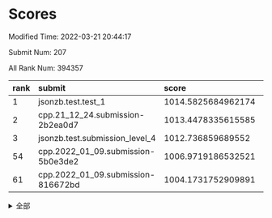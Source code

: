 # Scores

Modified Time: 2022-03-21 20:44:17

Submit Num: 207

All Rank Num: 394357

| rank |               submit               |       score        |       sigma        | pk_num |
| :--- | :--------------------------------- | :----------------- | :----------------- | :----- |
| 1    | jsonzb.test.test_1                 | 1014.5825684962174 | 0.8188883458011997 | 7624   |
| 2    | cpp.21_12_24.submission-2b2ea0d7   | 1013.4478335615585 | 0.8286699917763485 | 7625   |
| 3    | jsonzb.test.submission_level_4     | 1012.736859689552  | 0.8041626337077343 | 7620   |
| 54   | cpp.2022_01_09.submission-5b0e3de2 | 1006.9719186532521 | 0.728016493178156  | 7621   |
| 61   | cpp.2022_01_09.submission-816672bd | 1004.1731752909891 | 0.7255418649351297 | 7620   |


<details>
<summary>全部</summary>

| rank |                 submit                 |       score        |       sigma        | pk_num |
| :--- | :------------------------------------- | :----------------- | :----------------- | :----- |
| 1    | jsonzb.test.test_1                     | 1014.5825684962174 | 0.8188883458011997 | 7624   |
| 2    | cpp.21_12_24.submission-2b2ea0d7       | 1013.4478335615585 | 0.8286699917763485 | 7625   |
| 3    | jsonzb.test.submission_level_4         | 1012.736859689552  | 0.8041626337077343 | 7620   |
| 4    | gobigger.level_3.submission_level_3_24 | 1011.9963195898024 | 0.7888970085731188 | 7620   |
| 5    | gobigger.level_3.submission_level_3_4  | 1011.2080294418425 | 0.7612490846247758 | 7619   |
| 6    | gobigger.level_3.submission_level_3_5  | 1011.1265775567794 | 0.7687484838548508 | 7619   |
| 7    | gobigger.level_3.submission_level_3_15 | 1011.076307041709  | 0.7668720813168152 | 7619   |
| 8    | gobigger.level_3.submission_level_3_18 | 1011.0678510240764 | 0.7795600509587177 | 7619   |
| 9    | gobigger.level_3.submission_level_3_2  | 1011.0315182760578 | 0.7556243151784662 | 7621   |
| 10   | gobigger.level_3.submission_level_3_10 | 1010.9437613402137 | 0.7527662587589325 | 7619   |
| 11   | gobigger.level_3.submission_level_3_27 | 1010.8983616584043 | 0.7790395451469505 | 7626   |
| 12   | gobigger.level_3.submission_level_3_7  | 1010.8012645122519 | 0.7631167848277491 | 7621   |
| 13   | gobigger.level_3.submission_level_3_12 | 1010.7467041675926 | 0.7478051236621598 | 7616   |
| 14   | gobigger.level_3.submission_level_3_45 | 1010.7275694025881 | 0.7784449376872883 | 7622   |
| 15   | gobigger.level_3.submission_level_3_8  | 1010.5997324950805 | 0.7708043199283241 | 7620   |
| 16   | gobigger.level_3.submission_level_3_35 | 1010.5366163110441 | 0.7576344611649305 | 7618   |
| 17   | gobigger.level_3.submission_level_3_26 | 1010.5130078586493 | 0.7552915082773252 | 7616   |
| 18   | gobigger.level_3.submission_level_3_37 | 1010.4945090445431 | 0.7767783784549338 | 7617   |
| 19   | gobigger.level_3.submission_level_3_44 | 1010.4473971521762 | 0.7591736753342189 | 7620   |
| 20   | gobigger.level_3.submission_level_3_32 | 1010.3955935094026 | 0.7892017718677193 | 7626   |
| 21   | gobigger.level_3.submission_level_3_22 | 1010.2962510416903 | 0.7558877415405882 | 7622   |
| 22   | gobigger.level_3.submission_level_3_11 | 1010.2892173421612 | 0.763252911629234  | 7622   |
| 23   | gobigger.level_3.submission_level_3_16 | 1010.2365738829819 | 0.773384611303988  | 7628   |
| 24   | gobigger.level_3.submission_level_3_21 | 1010.1760265116643 | 0.7774719859905824 | 7623   |
| 25   | gobigger.level_3.submission_level_3_14 | 1010.0936674242789 | 0.7322983889680725 | 7624   |
| 26   | gobigger.level_3.submission_level_3_48 | 1010.0623015142069 | 0.7533519557419247 | 7622   |
| 27   | gobigger.level_3.submission_level_3_1  | 1010.0546675811595 | 0.7840635115657029 | 7618   |
| 28   | gobigger.level_3.submission_level_3_42 | 1010.0412328937741 | 0.7593647492367659 | 7620   |
| 29   | gobigger.level_3.submission_level_3_20 | 1009.9659713372029 | 0.753148556873779  | 7620   |
| 30   | gobigger.level_3.submission_level_3_19 | 1009.9108304616603 | 0.7612804912482546 | 7620   |
| 31   | gobigger.level_3.submission_level_3_3  | 1009.8421388339773 | 0.7693899141938115 | 7624   |
| 32   | gobigger.level_3.submission_level_3_49 | 1009.7911537099687 | 0.7510689103992783 | 7618   |
| 33   | gobigger.level_3.submission_level_3_40 | 1009.7867160022988 | 0.7315890466690835 | 7623   |
| 34   | gobigger.level_3.submission_level_3_41 | 1009.7573169839941 | 0.7652163061520177 | 7619   |
| 35   | gobigger.level_3.submission_level_3_0  | 1009.691826673691  | 0.7308665772937463 | 7621   |
| 36   | gobigger.level_3.submission_level_3_31 | 1009.6426232563942 | 0.7421303954764418 | 7622   |
| 37   | gobigger.level_3.submission_level_3_9  | 1009.6042672567381 | 0.766462665091048  | 7617   |
| 38   | gobigger.level_3.submission_level_3_43 | 1009.601236824061  | 0.7526151723854182 | 7617   |
| 39   | gobigger.level_3.submission_level_3_23 | 1009.1506974813276 | 0.7504409898001415 | 7623   |
| 40   | gobigger.level_3.submission_level_3_13 | 1009.1359212967516 | 0.7418302324408216 | 7619   |
| 41   | gobigger.level_3.submission_level_3_6  | 1009.0453861738192 | 0.7615693609385782 | 7621   |
| 42   | gobigger.level_3.submission_level_3_47 | 1009.0074984928485 | 0.7442702654242525 | 7625   |
| 43   | gobigger.level_3.submission_level_3_17 | 1009.00647397187   | 0.7478344591379787 | 7620   |
| 44   | gobigger.level_3.submission_level_3_46 | 1008.8881865712706 | 0.7507425593384403 | 7626   |
| 45   | gobigger.level_3.submission_level_3_28 | 1008.8418860567399 | 0.7311881223755748 | 7613   |
| 46   | gobigger.level_3.submission_level_3_33 | 1008.8258592369341 | 0.7410529317243444 | 7621   |
| 47   | gobigger.level_3.submission_level_3_36 | 1008.6850290590367 | 0.7670638424387991 | 7621   |
| 48   | gobigger.level_3.submission_level_3_34 | 1008.680585430922  | 0.7595601575572336 | 7617   |
| 49   | gobigger.level_3.submission_level_3_30 | 1008.6324885017648 | 0.7506601664000483 | 7618   |
| 50   | gobigger.level_3.submission_level_3_39 | 1008.6304286321429 | 0.7310894949435902 | 7622   |
| 51   | gobigger.level_3.submission_level_3_38 | 1008.3894112525896 | 0.7526098611351795 | 7622   |
| 52   | gobigger.level_3.submission_level_3_29 | 1008.3447565943213 | 0.7461979028750061 | 7623   |
| 53   | gobigger.level_3.submission_level_3_25 | 1007.2940249963419 | 0.7461905739333246 | 7622   |
| 54   | cpp.2022_01_09.submission-5b0e3de2     | 1006.9719186532521 | 0.728016493178156  | 7621   |
| 55   | gobigger.level_1.submission_level_1_18 | 1005.1679749187197 | 0.7353679920365292 | 7618   |
| 56   | gobigger.level_1.submission_level_1_24 | 1004.7375570478353 | 0.7186335027649363 | 7618   |
| 57   | gobigger.level_1.submission_level_1_35 | 1004.6028260573288 | 0.7279995289338873 | 7620   |
| 58   | gobigger.level_1.submission_level_1_29 | 1004.3502540176445 | 0.7244585674948841 | 7618   |
| 59   | gobigger.level_1.submission_level_1_27 | 1004.2222716949657 | 0.7150334820224415 | 7622   |
| 60   | gobigger.level_1.submission_level_1_40 | 1004.2140343618258 | 0.7371984075112875 | 7619   |
| 61   | cpp.2022_01_09.submission-816672bd     | 1004.1731752909891 | 0.7255418649351297 | 7620   |
| 62   | gobigger.level_1.submission_level_1_26 | 1004.1016279954791 | 0.7134746442966237 | 7620   |
| 63   | gobigger.level_1.submission_level_1_11 | 1004.040325436033  | 0.7209668997357374 | 7616   |
| 64   | gobigger.level_1.submission_level_1_21 | 1003.9869407832775 | 0.7190672360297171 | 7620   |
| 65   | gobigger.level_1.submission_level_1_5  | 1003.9604307986323 | 0.710365665314616  | 7621   |
| 66   | gobigger.level_1.submission_level_1_49 | 1003.9429963927936 | 0.7249171976662785 | 7620   |
| 67   | gobigger.level_1.submission_level_1_1  | 1003.9118870083797 | 0.7252438412184317 | 7614   |
| 68   | gobigger.level_1.submission_level_1_9  | 1003.8781407136114 | 0.7164241625089398 | 7617   |
| 69   | gobigger.level_1.submission_level_1_28 | 1003.8425777205921 | 0.7344342134955991 | 7616   |
| 70   | gobigger.level_1.submission_level_1_22 | 1003.8068670350862 | 0.7143784515289201 | 7618   |
| 71   | gobigger.level_1.submission_level_1_13 | 1003.7543474041992 | 0.7237859213145055 | 7616   |
| 72   | gobigger.level_1.submission_level_1_2  | 1003.7482493419077 | 0.712224400309628  | 7621   |
| 73   | gobigger.level_1.submission_level_1_8  | 1003.7308625978671 | 0.7268406849628182 | 7617   |
| 74   | gobigger.level_1.submission_level_1_16 | 1003.6682409518321 | 0.7186998345262252 | 7619   |
| 75   | gobigger.level_1.submission_level_1_23 | 1003.6357148406927 | 0.7193590447633863 | 7621   |
| 76   | gobigger.level_1.submission_level_1_47 | 1003.6096051315693 | 0.7161373492448281 | 7621   |
| 77   | gobigger.level_1.submission_level_1_43 | 1003.480159586443  | 0.7140767414644579 | 7623   |
| 78   | gobigger.level_1.submission_level_1_32 | 1003.3974286380964 | 0.7117809488580872 | 7621   |
| 79   | gobigger.level_1.submission_level_1_15 | 1003.379494238995  | 0.7100629867981183 | 7620   |
| 80   | gobigger.level_1.submission_level_1_17 | 1003.3580625967635 | 0.7210386922928381 | 7622   |
| 81   | gobigger.level_1.submission_level_1_30 | 1003.3559629183493 | 0.7087313167986387 | 7616   |
| 82   | gobigger.level_1.submission_level_1_42 | 1003.2934620447234 | 0.7168925420676708 | 7622   |
| 83   | gobigger.level_1.submission_level_1_37 | 1003.2576832673075 | 0.7236631765597255 | 7617   |
| 84   | gobigger.level_1.submission_level_1_19 | 1003.248209992658  | 0.7116457921711262 | 7618   |
| 85   | gobigger.level_1.submission_level_1_38 | 1003.1918967191077 | 0.7189624491610932 | 7626   |
| 86   | gobigger.level_1.submission_level_1_31 | 1003.1436148562918 | 0.7058548409027453 | 7619   |
| 87   | gobigger.level_1.submission_level_1_25 | 1003.1064326982687 | 0.725504919856987  | 7618   |
| 88   | gobigger.level_1.submission_level_1_34 | 1003.0949308519065 | 0.7102139227228274 | 7618   |
| 89   | gobigger.level_1.submission_level_1_7  | 1003.0594155515267 | 0.724844738334904  | 7623   |
| 90   | gobigger.level_1.submission_level_1_33 | 1002.9706000068038 | 0.7075102291428716 | 7618   |
| 91   | gobigger.level_1.submission_level_1_3  | 1002.9637806185373 | 0.7138701172866196 | 7621   |
| 92   | gobigger.level_1.submission_level_1_44 | 1002.9564217064342 | 0.7121538968270366 | 7613   |
| 93   | gobigger.level_1.submission_level_1_45 | 1002.9237603455953 | 0.7062671455853732 | 7622   |
| 94   | gobigger.level_1.submission_level_1_46 | 1002.8608306497491 | 0.7156725097517495 | 7611   |
| 95   | gobigger.level_1.submission_level_1_41 | 1002.8541560144857 | 0.7155439357523132 | 7622   |
| 96   | gobigger.level_1.submission_level_1_36 | 1002.8310406087438 | 0.7105735905166175 | 7619   |
| 97   | gobigger.level_1.submission_level_1_4  | 1002.8090289195759 | 0.7211555737097203 | 7623   |
| 98   | gobigger.level_1.submission_level_1_6  | 1002.803466908753  | 0.715036905214876  | 7620   |
| 99   | gobigger.level_1.submission_level_1_48 | 1002.7563276473986 | 0.7203074735436972 | 7617   |
| 100  | gobigger.level_1.submission_level_1_20 | 1002.5779401252031 | 0.7248590608711447 | 7620   |
| 101  | gobigger.level_1.submission_level_1_0  | 1002.563797065316  | 0.7144055788622267 | 7617   |
| 102  | gobigger.level_1.submission_level_1_14 | 1002.544784049772  | 0.7158698747864615 | 7620   |
| 103  | gobigger.level_1.submission_level_1_10 | 1002.3822911802778 | 0.7152779455533954 | 7629   |
| 104  | gobigger.level_1.submission_level_1_39 | 1002.1949169002103 | 0.7247024857839923 | 7624   |
| 105  | gobigger.level_1.submission_level_1_12 | 1001.3098299836392 | 0.7127756233124448 | 7627   |
| 106  | gobigger.random.submission_random_28   | 998.0404246785909  | 0.7223277532441429 | 7627   |
| 107  | gobigger.random.submission_random_7    | 997.2207603239583  | 0.7048718200466013 | 7625   |
| 108  | gobigger.random.submission_random_47   | 997.0334628935502  | 0.7039097204176223 | 7622   |
| 109  | gobigger.random.submission_random_20   | 997.0093662557533  | 0.7066112497378801 | 7622   |
| 110  | gobigger.random.submission_random_43   | 996.962777287966   | 0.7087118751857502 | 7627   |
| 111  | gobigger.random.submission_random_15   | 996.9087833378982  | 0.7110757342139019 | 7615   |
| 112  | gobigger.random.submission_random_48   | 996.6851321165133  | 0.709131483038028  | 7621   |
| 113  | gobigger.random.submission_random_13   | 996.5464145505273  | 0.7014242448311437 | 7619   |
| 114  | gobigger.random.submission_random_8    | 996.5191199084177  | 0.707860332614486  | 7618   |
| 115  | gobigger.random.submission_random_26   | 996.3375101030973  | 0.701174065817596  | 7621   |
| 116  | gobigger.random.submission_random_40   | 996.3230521230072  | 0.6997863363586126 | 7620   |
| 117  | gobigger.random.submission_random_23   | 996.2305840194944  | 0.6989289741832163 | 7620   |
| 118  | gobigger.random.submission_random_36   | 996.2090978394003  | 0.6966411028882934 | 7624   |
| 119  | gobigger.random.submission_random_19   | 996.1975643873318  | 0.7095603015222864 | 7618   |
| 120  | gobigger.random.submission_random_45   | 996.1745458681944  | 0.7008456675323651 | 7617   |
| 121  | gobigger.random.submission_random_0    | 996.1444614759523  | 0.7072634777005876 | 7617   |
| 122  | gobigger.random.submission_random_34   | 996.0386290467603  | 0.7077028399805744 | 7618   |
| 123  | gobigger.random.submission_random_38   | 996.0381692253673  | 0.706933406946101  | 7628   |
| 124  | gobigger.random.submission_random_30   | 996.0241607689014  | 0.7092943568996976 | 7622   |
| 125  | gobigger.random.submission_random_25   | 996.020120312089   | 0.697466964859406  | 7620   |
| 126  | gobigger.random.submission_random_31   | 996.0104603743184  | 0.7046407266217846 | 7624   |
| 127  | gobigger.random.submission_random_46   | 995.9796876699064  | 0.7031386460594207 | 7623   |
| 128  | gobigger.random.submission_random_3    | 995.9589056334769  | 0.713977149365966  | 7622   |
| 129  | gobigger.random.submission_random_18   | 995.9407270247677  | 0.7141323449209789 | 7620   |
| 130  | gobigger.random.submission_random_41   | 995.9075781713799  | 0.7047492608906369 | 7619   |
| 131  | gobigger.random.submission_random_1    | 995.9059758484434  | 0.7129645168374132 | 7623   |
| 132  | gobigger.random.submission_random_5    | 995.8092302936402  | 0.7221159472683226 | 7622   |
| 133  | gobigger.random.submission_random_24   | 995.8033949608085  | 0.7005057912877477 | 7619   |
| 134  | gobigger.random.submission_random_32   | 995.7127719178269  | 0.7127093078763813 | 7622   |
| 135  | gobigger.random.submission_random_49   | 995.6977788809824  | 0.706162094531815  | 7620   |
| 136  | gobigger.random.submission_random_4    | 995.6772540732142  | 0.713647582290641  | 7621   |
| 137  | gobigger.random.submission_random_37   | 995.5683483447884  | 0.7105196545739599 | 7618   |
| 138  | gobigger.random.submission_random_9    | 995.496098682655   | 0.7116473337213494 | 7624   |
| 139  | gobigger.random.submission_random_10   | 995.4900893196392  | 0.7048645662770947 | 7624   |
| 140  | gobigger.random.submission_random_22   | 995.4458008133763  | 0.7111483105777596 | 7623   |
| 141  | gobigger.random.submission_random_6    | 995.4284162359078  | 0.6975749721291099 | 7619   |
| 142  | gobigger.random.submission_random_39   | 995.4155131291627  | 0.7199448177034733 | 7621   |
| 143  | gobigger.random.submission_random_27   | 995.3359762320107  | 0.7248787653578501 | 7626   |
| 144  | gobigger.random.submission_random_16   | 995.2724306190895  | 0.7340385200928241 | 7620   |
| 145  | gobigger.random.submission_random_17   | 995.2675152067949  | 0.7132475001185987 | 7622   |
| 146  | gobigger.random.submission_random_42   | 995.249163584242   | 0.714721392331923  | 7621   |
| 147  | gobigger.random.submission_random_33   | 995.2432199319742  | 0.7189681221126528 | 7623   |
| 148  | gobigger.random.submission_random_44   | 995.2348346467686  | 0.7030499699708411 | 7619   |
| 149  | gobigger.random.submission_random_35   | 995.2290869622976  | 0.7055539315716092 | 7621   |
| 150  | gobigger.random.submission_random_2    | 995.2070849967105  | 0.7058498070088449 | 7621   |
| 151  | gobigger.random.submission_random_21   | 995.1614903687523  | 0.7074766128248176 | 7621   |
| 152  | gobigger.random.submission_random_14   | 994.9777372091041  | 0.7139014856697388 | 7620   |
| 153  | gobigger.random.submission_random_12   | 994.7944393356717  | 0.7121916047475826 | 7621   |
| 154  | gobigger.random.submission_random_11   | 994.7336602711096  | 0.7223134203399204 | 7625   |
| 155  | gobigger.random.submission_random_29   | 994.5278581432038  | 0.7073615916840446 | 7621   |
| 156  | gobigger.level_2.submission_level_2_28 | 993.8734039308623  | 0.7421210187931983 | 7624   |
| 157  | gobigger.level_2.submission_level_2_5  | 993.8107877973612  | 0.7288786396911728 | 7619   |
| 158  | gobigger.level_2.submission_level_2_41 | 993.5419377102186  | 0.7240865874170079 | 7623   |
| 159  | gobigger.level_2.submission_level_2_44 | 993.3890522782852  | 0.7412540097862667 | 7625   |
| 160  | gobigger.level_2.submission_level_2_1  | 993.3462265107964  | 0.7338264489398495 | 7623   |
| 161  | gobigger.level_2.submission_level_2_35 | 993.3014235266215  | 0.7247249323837439 | 7622   |
| 162  | gobigger.level_2.submission_level_2_18 | 993.2990742542764  | 0.7342128471840195 | 7617   |
| 163  | gobigger.level_2.submission_level_2_12 | 993.0538967730087  | 0.7454008402902809 | 7618   |
| 164  | gobigger.level_2.submission_level_2_13 | 992.977741063432   | 0.7540086733977219 | 7622   |
| 165  | gobigger.level_2.submission_level_2_36 | 992.8023839416569  | 0.7314103464055877 | 7622   |
| 166  | gobigger.level_2.submission_level_2_3  | 992.6649512713894  | 0.7392967944962923 | 7619   |
| 167  | gobigger.level_2.submission_level_2_23 | 992.5342051453242  | 0.7249886926065352 | 7617   |
| 168  | gobigger.level_2.submission_level_2_8  | 992.5073711479118  | 0.7186140359696552 | 7621   |
| 169  | gobigger.level_2.submission_level_2_47 | 992.4994778876523  | 0.7520340996671337 | 7616   |
| 170  | gobigger.level_2.submission_level_2_48 | 992.4887833427271  | 0.7373552978164918 | 7620   |
| 171  | gobigger.level_2.submission_level_2_46 | 992.4531996597934  | 0.7539327083806256 | 7620   |
| 172  | gobigger.level_2.submission_level_2_40 | 992.4101506859284  | 0.7430519066735133 | 7625   |
| 173  | gobigger.level_2.submission_level_2_16 | 992.4071126542718  | 0.7401215068785937 | 7621   |
| 174  | gobigger.level_2.submission_level_2_11 | 992.4052884912899  | 0.7392297879521724 | 7621   |
| 175  | gobigger.level_2.submission_level_2_17 | 992.3364854626809  | 0.7409106650501713 | 7620   |
| 176  | gobigger.level_2.submission_level_2_20 | 992.3251397768797  | 0.7299053250174153 | 7614   |
| 177  | gobigger.level_2.submission_level_2_33 | 992.2572648132578  | 0.73117894129768   | 7623   |
| 178  | gobigger.level_2.submission_level_2_31 | 992.2527906799586  | 0.7416050280799774 | 7618   |
| 179  | gobigger.level_2.submission_level_2_34 | 992.1616882594549  | 0.7447940552120735 | 7619   |
| 180  | gobigger.level_2.submission_level_2_15 | 992.1596771762756  | 0.7398665093618902 | 7617   |
| 181  | gobigger.level_2.submission_level_2_25 | 992.1529605804021  | 0.7592651814960764 | 7618   |
| 182  | gobigger.level_2.submission_level_2_39 | 992.1505334036458  | 0.7491351772322136 | 7626   |
| 183  | gobigger.level_2.submission_level_2_37 | 992.1132308253115  | 0.7353909932612793 | 7619   |
| 184  | gobigger.level_2.submission_level_2_32 | 992.0426924643712  | 0.7280440956298729 | 7624   |
| 185  | gobigger.level_2.submission_level_2_49 | 991.997501931665   | 0.7417734264195374 | 7621   |
| 186  | gobigger.level_2.submission_level_2_22 | 991.9917316757466  | 0.7451481191309918 | 7620   |
| 187  | gobigger.level_2.submission_level_2_42 | 991.9421076675748  | 0.7459985953186515 | 7622   |
| 188  | gobigger.level_2.submission_level_2_0  | 991.8791819758501  | 0.7464781837223147 | 7618   |
| 189  | gobigger.level_2.submission_level_2_6  | 991.8661800841751  | 0.748854085059096  | 7619   |
| 190  | gobigger.level_2.submission_level_2_43 | 991.8390460984323  | 0.7468017455316113 | 7620   |
| 191  | gobigger.level_2.submission_level_2_19 | 991.8365425655854  | 0.7642159658726821 | 7620   |
| 192  | gobigger.level_2.submission_level_2_9  | 991.7131880965674  | 0.7467095313807636 | 7616   |
| 193  | gobigger.level_2.submission_level_2_10 | 991.6947012023526  | 0.7519104804541429 | 7616   |
| 194  | gobigger.level_2.submission_level_2_30 | 991.6149569602662  | 0.756639144263928  | 7622   |
| 195  | gobigger.level_2.submission_level_2_7  | 991.5320689359402  | 0.7544644315019879 | 7621   |
| 196  | gobigger.level_2.submission_level_2_24 | 991.5066350635295  | 0.7460590114422864 | 7622   |
| 197  | gobigger.level_2.submission_level_2_2  | 991.3935133477945  | 0.7930967955485394 | 7621   |
| 198  | gobigger.level_2.submission_level_2_4  | 991.3891151255261  | 0.7496722832695029 | 7620   |
| 199  | gobigger.level_2.submission_level_2_45 | 991.3423806769865  | 0.7314241035057285 | 7621   |
| 200  | gobigger.level_2.submission_level_2_21 | 991.2299399054428  | 0.7519619855220395 | 7626   |
| 201  | gobigger.level_2.submission_level_2_38 | 991.0607938304123  | 0.7621871115042642 | 7623   |
| 202  | gobigger.level_2.submission_level_2_26 | 991.0004247835219  | 0.7516765521589105 | 7620   |
| 203  | gobigger.level_2.submission_level_2_14 | 990.923649525728   | 0.7462735255669086 | 7619   |
| 204  | gobigger.level_2.submission_level_2_29 | 990.8586205570532  | 0.7768313867817712 | 7611   |
| 205  | gobigger.level_2.submission_level_2_27 | 990.8549497427845  | 0.7463156363523296 | 7619   |
| 206  | gobigger.none.submission_none_0        | 974.9102718013542  | 1.5986577457087985 | 7622   |
| 207  | gobigger.none.submission_none_1        | 973.6639873882326  | 1.7017063927901193 | 7614   |

</details>